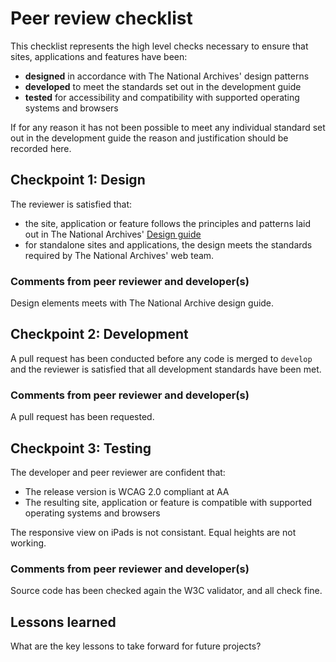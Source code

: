 # Peer review checklist

This checklist represents the high level checks necessary to ensure that sites, applications and features have been: 

* **designed** in accordance with The National Archives' design patterns
* **developed** to meet the standards set out in the development guide
* **tested** for accessibility and compatibility with supported operating systems and browsers

If for any reason it has not been possible to meet any individual standard set out in the development guide the reason and justification should be recorded here.

## Checkpoint 1: Design

The reviewer is satisfied that:

* the site, application or feature follows the principles and patterns laid out in The National Archives' [Design guide](http://designguide.livelb.nationalarchives.gov.uk/)
* for standalone sites and applications, the design meets the standards required by The National Archives' web team.

### Comments from peer reviewer and developer(s)

Design elements meets with The National Archive design guide.

## Checkpoint 2: Development

A pull request has been conducted before any code is merged to `develop` and the reviewer is satisfied that all development standards have been met.

### Comments from peer reviewer and developer(s)

A pull request has been requested.

## Checkpoint 3: Testing

The developer and peer reviewer are confident that:

* The release version is WCAG 2.0 compliant at AA
* The resulting site, application or feature is compatible with supported operating systems and browsers

The responsive view on iPads is not consistant.
Equal heights are not working.

### Comments from peer reviewer and developer(s)

Source code has been checked again the W3C validator, and all check fine.

## Lessons learned

What are the key lessons to take forward for future projects?





